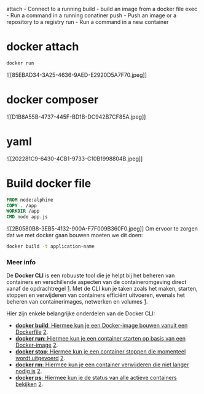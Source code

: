 attach - Connect to a running
build - build an image from a docker file
exec - Run a command in a running conatiner 
push - Push an image or a repository to a registry
run -  Run a command in a new container

# docker attach
```c
docker run
```
![[85EBAD34-3A25-4636-9AED-E2920D5A7F70.jpeg]]
# docker composer
![[D1B8A55B-4737-445F-BD1B-DC942B7CF85A.jpeg]]

# yaml

![[202281C9-6430-4CB1-9733-C10B1998804B.jpeg]]

# Build docker file

```dockerfile
FROM node:alphine
COPY . /app
WORKDIR /app
CMD node app.js
```

![[2B0580B8-3EB5-4132-900A-F7F009B360F0.jpeg]]
Om ervoor te zorgen dat we met docker gaan bouwen moeten we dit doen:
```bash
docker build -t application-name
```


### Meer info
De **Docker CLI** is een robuuste tool die je helpt bij het beheren van containers en verschillende aspecten van de containeromgeving direct vanaf de opdrachtregel [1](https://www.docker.com/products/cli/). Met de CLI kun je taken zoals het maken, starten, stoppen en verwijderen van containers efficiënt uitvoeren, evenals het beheren van containerimages, netwerken en volumes [1](https://www.docker.com/products/cli/).

Hier zijn enkele belangrijke onderdelen van de Docker CLI:

- [**docker build**: Hiermee kun je een Docker-image bouwen vanuit een Dockerfile](https://docs.docker.com/engine/reference/commandline/cli/) [2](https://docs.docker.com/engine/reference/commandline/cli/).
- [**docker run**: Hiermee kun je een container starten op basis van een Docker-image](https://docs.docker.com/engine/reference/commandline/cli/) [2](https://docs.docker.com/engine/reference/commandline/cli/).
- [**docker stop**: Hiermee kun je een container stoppen die momenteel wordt uitgevoerd](https://docs.docker.com/engine/reference/commandline/cli/) [2](https://docs.docker.com/engine/reference/commandline/cli/).
- [**docker rm**: Hiermee kun je een container verwijderen die niet langer nodig is](https://docs.docker.com/engine/reference/commandline/cli/) [2](https://docs.docker.com/engine/reference/commandline/cli/).
- [**docker ps**: Hiermee kun je de status van alle actieve containers bekijken](https://docs.docker.com/engine/reference/commandline/cli/) [2](https://docs.docker.com/engine/reference/commandline/cli/).
